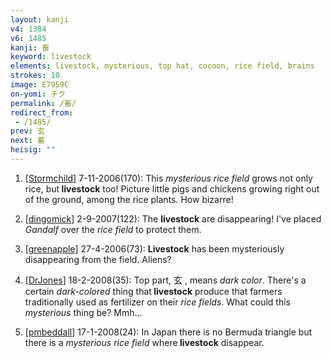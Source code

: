 ```yaml
---
layout: kanji
v4: 1384
v6: 1485
kanji: 畜
keyword: livestock
elements: livestock, mysterious, top hat, cocoon, rice field, brains
strokes: 10
image: E7959C
on-yomi: チク
permalink: /畜/
redirect_from:
 - /1485/
prev: 玄
next: 蓄
heisig: ""
---
```


1) [<a href="http://kanji.koohii.com/profile/Stormchild">Stormchild</a>] 7-11-2006(170): This <em>mysterious</em> <em>rice field</em> grows not only rice, but<strong> livestock</strong> too! Picture little pigs and chickens growing right out of the ground, among the rice plants. How bizarre!

2) [<a href="http://kanji.koohii.com/profile/dingomick">dingomick</a>] 2-9-2007(122): The <strong>livestock</strong> are disappearing! I&#039;ve placed <em>Gandalf</em> over the <em>rice field</em> to protect them.

3) [<a href="http://kanji.koohii.com/profile/greenapple">greenapple</a>] 27-4-2006(73): <strong>Livestock</strong> has been mysteriously disappearing from the field. Aliens?

4) [<a href="http://kanji.koohii.com/profile/DrJones">DrJones</a>] 18-2-2008(35): Top part, 玄 , means <em>dark color</em>. There&#039;s a certain <em>dark-colored</em> thing that<strong> livestock</strong> produce that farmers traditionally used as fertilizer on their <em>rice fields</em>. What could this <em>mysterious</em> thing be? Mmh...

5) [<a href="http://kanji.koohii.com/profile/pmbeddall">pmbeddall</a>] 17-1-2008(24): In Japan there is no Bermuda triangle but there is a <em>mysterious rice field</em> where<strong> livestock</strong> disappear.

